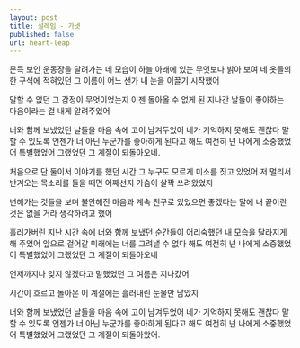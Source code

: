 ```yaml
---
layout: post
title: 설레임 - 가넷
published: false
url: heart-leap
---
```

문득 보인 운동장을 달려가는 네 모습이
하늘 아래에 있는 무엇보다 밝아 보여
네 옷들의 한 구석에 적혀있던 그 이름이
어느 샌가 내 눈을 이끌기 시작했어

말할 수 없던 그 감정이 무엇이었는지
이젠 돌아올 수 없게 된 지나간 날들이
좋아하는 마음이라는 걸 내게 알려주었어

너와 함께 보냈었던 날들을 마음 속에 고이 남겨두었어
네가 기억하지 못해도 괜찮다 말할 수 있도록
언젠가 너 아닌 누군가를 좋아하게 된다고 해도
여전히 넌 나에게 소중했었어
특별했었어
그랬었던 그 계절이 되돌아오네.

처음으로 단 둘이서 이야기를 했던 시간
그 누구도 모르게 미소를 짓고 있었어
저 멀리서 반겨오는 목소리를 들을 때면
어째선지 가슴이 살짝 쓰려왔었지

변해가는 것들을 보며 불안해진 마음과
계속 친구로 있었으면 좋겠다는 말에 내
끝이란 것은 없을 거라 생각하려고 했어

흘러가버린 지난 시간 속에 너와 함께 보냈던 순간들이
어리숙했던 내 모습을 달라지게 해 주었어
앞으로 걸어갈 미래에는 너를 그려낼 수 없다 해도
여전히 넌 나에게 소중했었어
특별했었어
그랬었던 그 계절이 되돌아오네

언제까지나
잊지 않겠다고
말했었던 그 여름은 지나갔어

시간이 흐르고
돌아온 이 계절에는
흘러내린 눈물만 남았지

너와 함께 보냈었던 날들을 마음 속에 고이 남겨두었어
네가 기억하지 못해도 괜찮다 말할 수 있도록
언젠가 너 아닌 누군가를 좋아하게 된다고 해도
여전히 넌 나에게 소중했었어
특별했었어
그랬었던 그 계절이 되돌아왔어.
